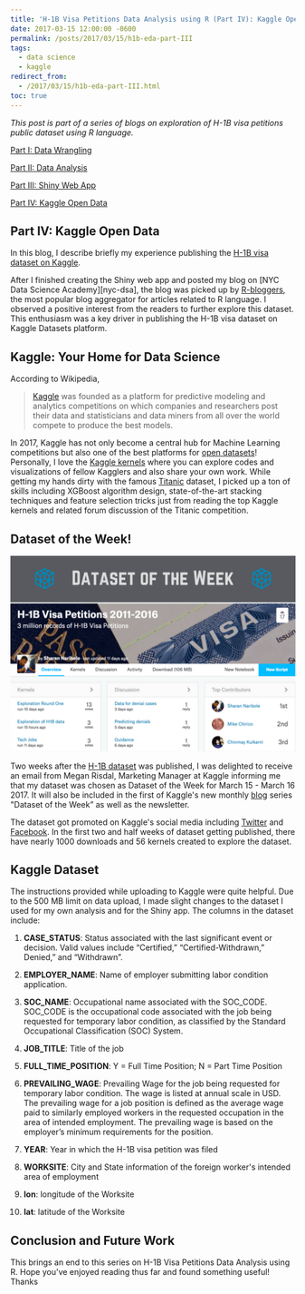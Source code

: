 ```yaml
---
title: 'H-1B Visa Petitions Data Analysis using R (Part IV): Kaggle Open Data'
date: 2017-03-15 12:00:00 -0600
permalink: /posts/2017/03/15/h1b-eda-part-III
tags:
  - data science
  - kaggle
redirect_from:
  - /2017/03/15/h1b-eda-part-III.html
toc: true
---
```


*This post is part of a series of blogs on exploration of H-1B visa petitions public dataset using R language.*

[Part I: Data Wrangling][h1b-part-I]

[Part II: Data Analysis][h1b-part-II]

[Part III: Shiny Web App][h1b-part-III]

[Part IV: Kaggle Open Data][h1b-part-IV]

## Part IV: Kaggle Open Data

In this blog, I describe briefly my experience publishing the [H-1B visa dataset on Kaggle][kaggle-h1b].

After I finished creating the Shiny web app and posted my blog on [NYC Data Science Academy][nyc-dsa], the blog was picked up by [R-bloggers][r-bloggers], the most popular blog aggregator for articles related to R language. I observed a positive interest from the readers to further explore this dataset. This enthusiasm was a key driver in publishing the H-1B visa dataset on Kaggle Datasets platform.

## Kaggle: Your Home for Data Science

According to Wikipedia,

> [Kaggle][kaggle-home] was founded as a platform for predictive modeling and analytics competitions on which companies and researchers post their data and statisticians and data miners from all over the world compete to produce the best models.

In 2017, Kaggle has not only become a central hub for Machine Learning competitions but also one of the best platforms for [open datasets][kaggle-datasets]! Personally, I love the [Kaggle kernels][kaggle-kernels] where you can explore codes and visualizations of fellow Kagglers and also share your own work. While getting my hands dirty with the famous [Titanic][kaggle-titanic] dataset, I picked up a ton of skills including XGBoost algorithm design, state-of-the-art stacking techniques and feature selection tricks just from reading the top Kaggle kernels and related forum discussion of the Titanic competition.

## Dataset of the Week!

![Kaggle H-1B Dataset of the Week](/images/h_1b_kaggle/h1_b_kaggle.png "Kaggle H-1B Dataset of the Week")

Two weeks after the [H-1B dataset][kaggle-h1b] was published, I was delighted to receive an email from Megan Risdal, Marketing Manager at Kaggle informing me that my dataset was chosen as Dataset of the Week for March 15 - March 16 2017. It will also be included in the first of Kaggle's new monthly [blog][kaggle-blog] series "Dataset of the Week” as well as the newsletter.

The dataset got promoted on Kaggle's social media including [Twitter][kaggle-twitter] and [Facebook][kaggle-facebook]. In the first two and half weeks of dataset getting published, there have nearly 1000 downloads and 56 kernels created to explore the dataset.

## Kaggle Dataset

The instructions provided while uploading to Kaggle were quite helpful. Due to the 500 MB limit on data upload, I made slight changes to the dataset I used for my own analysis and for the Shiny app. The columns in the dataset include:

1. **CASE_STATUS**: Status associated with the last significant event or decision. Valid values include “Certified,” “Certified-Withdrawn,” Denied,” and “Withdrawn”.

2. **EMPLOYER_NAME**: Name of employer submitting labor condition application.

3. **SOC_NAME**: Occupational name associated with the SOC_CODE. SOC_CODE is the occupational code associated with the job being requested for temporary labor condition, as classified by the Standard Occupational Classification (SOC) System.

4. **JOB_TITLE**: Title of the job

5. **FULL_TIME_POSITION**: Y = Full Time Position; N = Part Time Position

6. **PREVAILING_WAGE**: Prevailing Wage for the job being requested for temporary labor condition. The wage is listed at annual scale in USD. The prevailing wage for a job position is defined as the average wage paid to similarly employed workers in the requested occupation in the area of intended employment. The prevailing wage is based on the employer’s minimum requirements for the position.

7. **YEAR**: Year in which the H-1B visa petition was filed

8. **WORKSITE**: City and State information of the foreign worker's intended area of employment

9. **lon**: longitude of the Worksite

10. **lat**: latitude of the Worksite


## Conclusion and Future Work

This brings an end to this series on H-1B Visa Petitions Data Analysis using R. Hope you've enjoyed reading thus far and found something useful! Thanks

[reddit]: https://www.reddit.com/
[kaggle-facebook]:https://www.facebook.com/kaggle/photos/a.10150387148668464.377856.135534208463/10155150524548464/
[kaggle-twitter]: https://twitter.com/kaggle/status/842108218709037056
[kaggle-blog]: http://blog.kaggle.com/
[kaggle-h1b]: https://www.kaggle.com/nsharan/h-1b-visa
[kaggle-titanic]: https://www.kaggle.com/c/titanic
[kaggle-kernels]: https://www.kaggle.com/kernels
[kaggle-datasets]: https://www.kaggle.com/datasets/
[kaggle-home]: https://www.kaggle.com/
[r-bloggers]: https://www.r-bloggers.com/h-1b-visa-petitions-exploratory-data-analysis/
[h1b-part-I]: https://sharan-naribole.github.io/2017/02/24/h1b-eda-part-I.html
[h1b-part-II]: https://sharan-naribole.github.io/2017/02/26/h1b-eda-part-II.html
[h1b-part-III]:https://sharan-naribole.github.io/2017/02/28/h1b-eda-part-III.html
[h1b-part-IV]: https://sharan-naribole.github.io/2017/03/15/h1b-eda-part-IV.html
